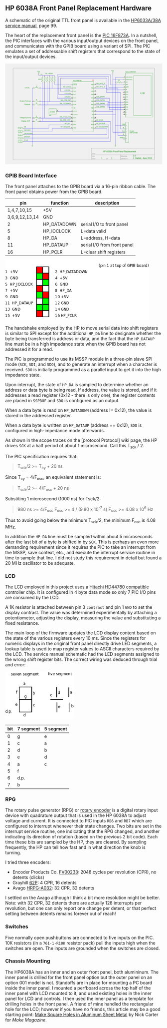 ## HP 6038A Front Panel Replacement Hardware

A schematic of the original TTL front panel is available in the
[HP6033A/38A service manual](http://www.home.agilent.com/agilent/redirector.jspx?action=ref&cname=AGILENT_EDITORIAL&ckey=1000000382-1%3Aepsg%3Aman&lc=eng&cc=US&nfr=-35691.384539), page 99.

The heart of the replacement front panel is the
[PIC 16F873A](http://www.microchip.com/wwwproducts/Devices.aspx?dDocName=en010236). In a nutshell, the PIC interfaces with the various input/output devices
on the front panel, and communicates with the GPIB board using a variant
of SPI.  The PIC emulates a set of addressable shift registers that
correspond to the state of the input/output devices.

![](https://github.com/garlick/hp6038/blob/master/doc/schematic.png)

### GPIB Board Interface

The front panel attaches to the GPIB board via a 16-pin ribbon cable.
The front panel obtains power from the GPIB board.

| pin            | function       |description               |
|----------------|----------------|--------------------------|
| 1,4,7,10,15    | +5V            |                          |
| 3,6,9,12,13,14 | GND            |                          |
| 2              | HP_DATADOWN    | serial I/O to front panel|
| 5              | HP_IOCLOCK     | L=data valid             |
| 8              | HP_DA          | L=address, H=data        |
| 11             | HP_DATAUP      | serial I/O from front panel|
| 16             | HP_PCLR        | L=clear shift registers  |

![](https://github.com/garlick/hp6038/blob/master/doc/ribbon.png)

The handshake employed by the HP
to move serial data into shift registers is similar to SPI except for the
additional `HP_DA` line to designate whether the byte being transferred is
address or data, and the fact that the `HP_DATAUP` line must be in a high
impedance state when the GPIB board has not addressed it for a read.

The PIC is programmed to use its MSSP module in a three-pin slave SPI mode
(`SCK`, `SDI`, and `SDO`), and to generate an interrupt when a character is received.
`SDO` is initially programmed as a parallel input to get it into the high
impedance state.

Upon interrupt, the state of `HP_DA` is sampled to determine whether
an address or data byte is being read.  If address, the value is stored,
and if it addresses a read register (0x12 - there is only one), the
register contents are placed in `SSPBUF` and `SDO` is configured as an output.

When a data byte is read on `HP_DATADOWN` (address != 0x12), the value is stored
in the addressed register.

When a data byte is written on `HP_DATAUP` (address == 0x12), `SDO` is configured
in high-impedance mode afterwards.

As shown in the scope traces on the [protocol Protocol] wiki page,
the HP drives `SCK` at a half period of about 1 microsecond.
Call this T<sub>sck</sub> / 2.

The PIC specification requires that:

> T<sub>sck</sub>/2 >= T<sub>cy</sub> + 20 ns

Since T<sub>cy</sub> = 4/F<sub>osc</sub>, an equivalent statement is:

> T<sub>sck</sub>/2 >= 4/F<sub>osc</sub> + 20 ns

Substiting 1 microsecond (1000 ns) for Tsck/2:

> 980 ns >= 4/F<sub>osc</sub>
> F<sub>osc</sub> >= 4 / (9.80 x 10<sup>-7</sup> s)
> F<sub>osc</sub> >= 4.08 x 10<sup>6</sup> Hz

Thus to avoid going below the minimum T<sub>sck</sub>/2, the minimum 
F<sub>osc</sub> is 4.08 MHz.

In addition the `HP_DA` line must be sampled within about 5 microseconds
after the last bit of a byte is shifted in by `SCK`.  This is perhaps an even
more demanding requirement since it requires the PIC to take an interrupt
from the MSSP, save context, etc., and execute the interrupt
service routine in time to sample that line.  I did not study this requirement
in detail but found a 20 MHz oscillator to be adequate.

### LCD

The LCD employed in this project uses a 
[Hitachi HD44780 compatible](http://ouwehand.net/~peter/lcd/lcd.shtml)
controller chip.  It is configured in 4 byte data mode so only 7 PIC I/O
pins are consumed by the LCD.

A 1K resistor is attached between pin 3 `contrast` and pin 1 `GND` to set
the display contrast.  The value was determined experimentally by attaching
a potentiometer, adjusting the display, measuring the value and substituting
a fixed resistance.

The main loop of the firmware updates the LCD display content based on the
state of the various registers every 10 ms.  Since the registers for numeric
displays in the original front panel directly drive LED segments, a lookup
table is used to map register values to ASCII characters required by the LCD.
The service manual schematic had the LED segments
assigned to the wrong shift register bits.
The correct wiring was deduced through trial and error:

![](https://github.com/garlick/hp6038/blob/master/doc/led.png)

| bit | 7 segment | 5 segment |
|-----|-----------|-----------|
|0    |g          |e |
|1    |c          |a |
|2    |d          |b |
|3    |e          |d |
|4    |a          |c |
|5    |f          |  |
|6    |d.p.       |  |
|7    |b          |  |

### RPG

The rotary pulse generator (RPG) or
[rotary encoder](http://en.wikipedia.org/wiki/Rotary_encoder)
is a digital rotary input device with quadrature output that is used
in the HP 6038A to adjust voltage and current.  It is connected to PIC
inputs `RB6` and `RB7` which are configured to interrupt
whenever their state changes.  Two bits are set in the interrupt service
routine, one indicating that the RPG changed, and another indicating its
direction of rotation (based on the previous 2 bit code).  Each time these
bits are sampled by the HP, they are cleared.  By sampling frequently,
the HP can tell how fast and in what direction the knob is turning.

I tried three encoders:

* Encoder Products Co. [FV00233](http://www.encoder.com/model15th.html):
2048 cycles per revolution (CPR), no detents (clicks)
* Grayhill [62P](http://www.grayhill.com/catalog/Opt_Encoder_62P.pdf):
4 CPR, 16 detents
* Avago [HRPG-A032](http://www.avagotech.com/docs/5988-5851EN):
32 CPR, 32 detents

I settled on the Avago although I think a bit more resolution might be better.
Note: with 32 CPR, 32 detents there are actually 128 interrupts per revolution,
but one can only report one change per detent, or that perfect setting
between detents remains forever out of reach!

### Switches

Five normally open pushbuttons are connected to five inputs on the PIC.
10K resistors (in a `761-1-R10K` resistor pack) pull the inputs high when
the switches are open.  The inputs are grounded when the switches are closed.

### Chassis Mounting

The HP6038A has an inner and an outer front panel, both alumininum.
The inner panel is drilled for the front panel option but the outer panel
on an option 001 model is not.  Standoffs are in place for mounting a PC
board inside the inner panel.  I mounted a perfboard across the top half
of the inner panel with LCD mounted to it, and used existing holes in
the inner panel for LCD and controls.
I then used the inner panel as a template for drilling holes in the front
panel.  A friend of mine handled the rectangular hole for the LCD;
however if you have no friends, this article may be a good starting point:
[Make Square Holes in Aluminum Sheet Metal](http://makezine.com/extras/15.html)
by Nick Carter for _Make Magazine_.
